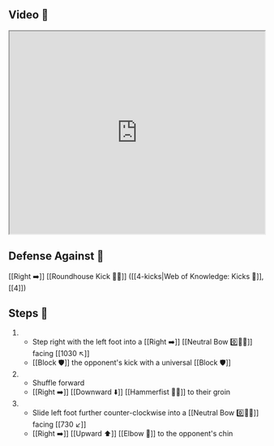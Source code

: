 ## Video 🎥

<iframe src="https://www.youtube.com/embed/BBE75J6Scx0" width="100%" height="400"></iframe>

## Defense Against 🤺

[[Right ➡️]] [[Roundhouse Kick 🔄🦵]] ([[4-kicks|Web of Knowledge: Kicks 🦶]], [[4]])

## Steps 👣

1. - Step right with the left foot into a [[Right ➡️]] [[Neutral Bow 0️⃣🧍‍♂️]] facing [[1030 ↖️]]
    - [[Block 🛡️]] the opponent's kick with a universal [[Block 🛡️]]
2. - Shuffle forward
    - [[Right ➡️]] [[Downward ⬇️]] [[Hammerfist 🔨✊]] to their groin
3. - Slide left foot further counter-clockwise into a [[Neutral Bow 0️⃣🧍‍♂️]] facing [[730 ↙️]]
    - [[Right ➡️]] [[Upward ⬆️]] [[Elbow 💪]] to the opponent's chin
